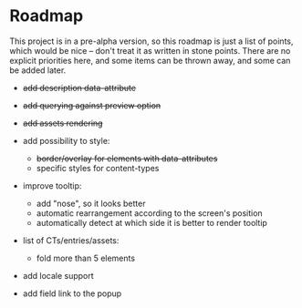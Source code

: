 # Roadmap

This project is in a pre-alpha version, so this roadmap is just a list of points, which would be nice – don't treat it as written in stone points.
There are no explicit priorities here, and some items can be thrown away, and some can be added later.

- ~~add description data-attribute~~
- ~~add querying against preview option~~
- ~~add assets rendering~~
- add possibility to style:
  - ~~border/overlay for elements with data-attributes~~
  - specific styles for content-types
- improve tooltip:
  - add "nose", so it looks better
  - automatic rearrangement according to the screen's position
  - automatically detect at which side it is better to render tooltip
- list of CTs/entries/assets:
  - fold more than 5 elements
- add locale support

- add field link to the popup

